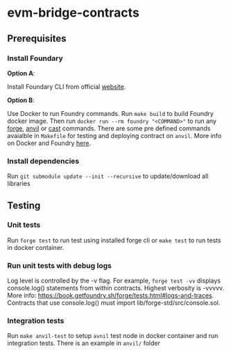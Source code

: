# evm-bridge-contracts

## Prerequisites
### Install Foundary
**Option A**:

Install Foundary CLI from official [website](https://book.getfoundry.sh/getting-started/installation.html#on-linux-and-macos. ).

**Option B**: 

Use Docker to run Foundry commands. Run `make build` to build Foundry docker image. Then run `docker run --rm foundry "<COMMAND>"` to run any [forge](https://book.getfoundry.sh/reference/forge/), [anvil](https://book.getfoundry.sh/reference/anvil/) or [cast](https://book.getfoundry.sh/reference/cast/) commands. There are some pre defined commands avaialble in `Makefile` for testing and deploying contract on `anvil`. More info on Docker and Foundry [here](https://book.getfoundry.sh/tutorials/foundry-docker).

### Install dependencies
Run `git submodule update --init --recursive` to update/download all libraries

## Testing
### Unit tests
Run `forge test` to run test using installed forge cli or `make test` to run tests in docker container.

### Run unit tests with debug logs
Log level is controlled by the -v flag. For example, `forge test -vv` displays console.log() statements from within contracts. Highest verbosity is -vvvvv. More info: https://book.getfoundry.sh/forge/tests.html#logs-and-traces. Contracts that use console.log() must import lib/forge-std/src/console.sol.

### Integration tests
Run `make anvil-test` to setup `avnil` test node in docker container and run integration tests. There is an example in `anvil/` folder

